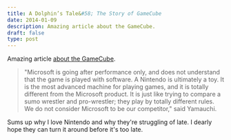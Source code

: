 ```yaml
---
title: A Dolphin’s Tale&#58; The Story of GameCube
date: 2014-01-09
description: Amazing article about the GameCube.
draft: false
type: post
---
```


Amazing article [about the GameCube](http://www.dromble.com/2014/01/07/dolphin-tale-story-of-gamecube/ "A Dolphin’s Tale: The Story of GameCube").

> "Microsoft is going after performance only, and does not understand that the game is played with software. A Nintendo is ultimately a toy. It is the most advanced machine for playing games, and it is totally different from the Microsoft product. It is just like trying to compare a sumo wrestler and pro-wrestler; they play by totally different rules. We do not consider Microsoft to be our competitor," said Yamauchi.

Sums up why I love Nintendo and why they're struggling of late. I dearly hope they can turn it around before it's too late.
